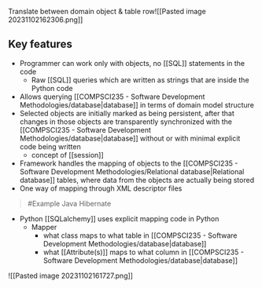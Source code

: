 Translate between domain object & table row![[Pasted image 20231102162306.png]]

## Key features
- Programmer can work only with objects, no [[SQL]] statements in the code
	- Raw [[SQL]] queries which are written as strings that are inside the Python code
- Allows querying [[COMPSCI235 - Software Development Methodologies/database|database]] in terms of domain model structure
- Selected objects are initially marked as being persistent, after that changes in those objects are transparently synchronized with the [[COMPSCI235 - Software Development Methodologies/database|database]] without or with minimal explicit code being written
	- concept of [[session]]
- Framework handles the mapping of objects to the [[COMPSCI235 - Software Development Methodologies/Relational database|Relational database]] tables, where data from the objects are actually being stored
- One way of mapping through XML descriptor files
>	#Example 
>	Java Hibernate

- Python [[SQLalchemy]] uses explicit mapping code in Python
	- Mapper
		- what class maps to what table in [[COMPSCI235 - Software Development Methodologies/database|database]]
		- what [[Attribute(s)]] maps to what column in [[COMPSCI235 - Software Development Methodologies/database|database]]

![[Pasted image 20231102161727.png]]